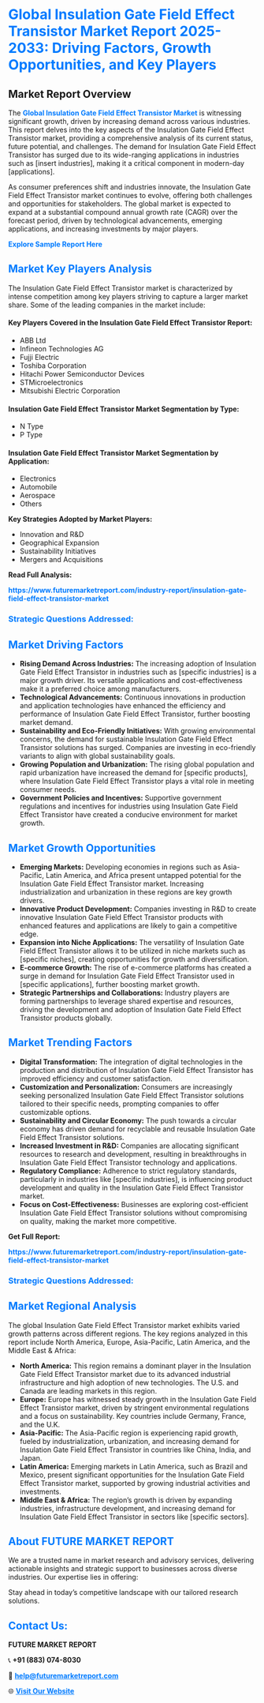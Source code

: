 <h1 style="color: #007BFF;">Global Insulation Gate Field Effect Transistor Market Report 2025-2033: Driving Factors, Growth Opportunities, and Key Players</h1>

<section id="overview">
<h2>Market Report Overview</h2>
<p>The <a href="https://www.futuremarketreport.com/industry-report/insulation-gate-field-effect-transistor-market" style="color: #007BFF; text-decoration: none;"><strong>Global Insulation Gate Field Effect Transistor Market</strong></a> is witnessing significant growth, driven by increasing demand across various industries. This report delves into the key aspects of the Insulation Gate Field Effect Transistor market, providing a comprehensive analysis of its current status, future potential, and challenges. The demand for Insulation Gate Field Effect Transistor has surged due to its wide-ranging applications in industries such as [insert industries], making it a critical component in modern-day [applications].</p>
<p>As consumer preferences shift and industries innovate, the Insulation Gate Field Effect Transistor market continues to evolve, offering both challenges and opportunities for stakeholders. The global market is expected to expand at a substantial compound annual growth rate (CAGR) over the forecast period, driven by technological advancements, emerging applications, and increasing investments by major players.</p>
</section>

<section id="overview">
<p><a href="https://www.futuremarketreport.com/request-sample/reportId=76254" style="color: #007BFF; text-decoration: none;"><strong>Explore Sample Report Here</strong></a></p>
</section>

<section id="key-players">
<h2 style="color: #007BFF;">Market Key Players Analysis</h2>
<p>The Insulation Gate Field Effect Transistor market is characterized by intense competition among key players striving to capture a larger market share. Some of the leading companies in the market include:</p>
<h4>Key Players Covered in the Insulation Gate Field Effect Transistor Report:</h4>
<ul><li>ABB Ltd</li><li>Infineon Technologies AG</li><li>Fujji Electric</li><li>Toshiba Corporation</li><li>Hitachi Power Semiconductor Devices</li><li>STMicroelectronics</li><li>Mitsubishi Electric Corporation</li></ul>
<h4>Insulation Gate Field Effect Transistor Market Segmentation by Type:</h4>
<ul><li>N Type</li><li>P Type</li></ul>

<h4>Insulation Gate Field Effect Transistor Market Segmentation by Application:</h4>
<ul><li>Electronics</li><li>Automobile</li><li>Aerospace</li><li>Others</li></ul>
<p><strong>Key Strategies Adopted by Market Players:</strong></p>
<ul>
<li>Innovation and R&D</li>
<li>Geographical Expansion</li>
<li>Sustainability Initiatives</li>
<li>Mergers and Acquisitions</li>
</ul>
</section>

<section>
<p><strong>Read Full Analysis: </strong></p><a href="https://www.futuremarketreport.com/industry-report/insulation-gate-field-effect-transistor-market" style="color: #007BFF; text-decoration: none;"><strong>https://www.futuremarketreport.com/industry-report/insulation-gate-field-effect-transistor-market</strong></a>
<h3 style="color: #007BFF;">Strategic Questions Addressed:</h3>
</section>

<section id="driving-factors">
<h2 style="color: #007BFF;">Market Driving Factors</h2>
<ul>
<li><strong>Rising Demand Across Industries:</strong> The increasing adoption of Insulation Gate Field Effect Transistor in industries such as [specific industries] is a major growth driver. Its versatile applications and cost-effectiveness make it a preferred choice among manufacturers.</li>
<li><strong>Technological Advancements:</strong> Continuous innovations in production and application technologies have enhanced the efficiency and performance of Insulation Gate Field Effect Transistor, further boosting market demand.</li>
<li><strong>Sustainability and Eco-Friendly Initiatives:</strong> With growing environmental concerns, the demand for sustainable Insulation Gate Field Effect Transistor solutions has surged. Companies are investing in eco-friendly variants to align with global sustainability goals.</li>
<li><strong>Growing Population and Urbanization:</strong> The rising global population and rapid urbanization have increased the demand for [specific products], where Insulation Gate Field Effect Transistor plays a vital role in meeting consumer needs.</li>
<li><strong>Government Policies and Incentives:</strong> Supportive government regulations and incentives for industries using Insulation Gate Field Effect Transistor have created a conducive environment for market growth.</li>
</ul>
</section>

<section id="growth-opportunities">
<h2 style="color: #007BFF;">Market Growth Opportunities</h2>
<ul>
<li><strong>Emerging Markets:</strong> Developing economies in regions such as Asia-Pacific, Latin America, and Africa present untapped potential for the Insulation Gate Field Effect Transistor market. Increasing industrialization and urbanization in these regions are key growth drivers.</li>
<li><strong>Innovative Product Development:</strong> Companies investing in R&D to create innovative Insulation Gate Field Effect Transistor products with enhanced features and applications are likely to gain a competitive edge.</li>
<li><strong>Expansion into Niche Applications:</strong> The versatility of Insulation Gate Field Effect Transistor allows it to be utilized in niche markets such as [specific niches], creating opportunities for growth and diversification.</li>
<li><strong>E-commerce Growth:</strong> The rise of e-commerce platforms has created a surge in demand for Insulation Gate Field Effect Transistor used in [specific applications], further boosting market growth.</li>
<li><strong>Strategic Partnerships and Collaborations:</strong> Industry players are forming partnerships to leverage shared expertise and resources, driving the development and adoption of Insulation Gate Field Effect Transistor products globally.</li>
</ul>
</section>

<section id="trending-factors">
<h2 style="color: #007BFF;">Market Trending Factors</h2>
<ul>
<li><strong>Digital Transformation:</strong> The integration of digital technologies in the production and distribution of Insulation Gate Field Effect Transistor has improved efficiency and customer satisfaction.</li>
<li><strong>Customization and Personalization:</strong> Consumers are increasingly seeking personalized Insulation Gate Field Effect Transistor solutions tailored to their specific needs, prompting companies to offer customizable options.</li>
<li><strong>Sustainability and Circular Economy:</strong> The push towards a circular economy has driven demand for recyclable and reusable Insulation Gate Field Effect Transistor solutions.</li>
<li><strong>Increased Investment in R&D:</strong> Companies are allocating significant resources to research and development, resulting in breakthroughs in Insulation Gate Field Effect Transistor technology and applications.</li>
<li><strong>Regulatory Compliance:</strong> Adherence to strict regulatory standards, particularly in industries like [specific industries], is influencing product development and quality in the Insulation Gate Field Effect Transistor market.</li>
<li><strong>Focus on Cost-Effectiveness:</strong> Businesses are exploring cost-efficient Insulation Gate Field Effect Transistor solutions without compromising on quality, making the market more competitive.</li>
</ul>
</section>

<section>
<p><strong>Get Full Report: </strong></p><a href="https://www.futuremarketreport.com/industry-report/insulation-gate-field-effect-transistor-market" style="color: #007BFF; text-decoration: none;"><strong>https://www.futuremarketreport.com/industry-report/insulation-gate-field-effect-transistor-market</strong></a>
<h3 style="color: #007BFF;">Strategic Questions Addressed:</h3>
</section>


<section id="regional-analysis">
<h2 style="color: #007BFF;">Market Regional Analysis</h2>
<p>The global Insulation Gate Field Effect Transistor market exhibits varied growth patterns across different regions. The key regions analyzed in this report include North America, Europe, Asia-Pacific, Latin America, and the Middle East & Africa:</p>
<ul>
<li><strong>North America:</strong> This region remains a dominant player in the Insulation Gate Field Effect Transistor market due to its advanced industrial infrastructure and high adoption of new technologies. The U.S. and Canada are leading markets in this region.</li>
<li><strong>Europe:</strong> Europe has witnessed steady growth in the Insulation Gate Field Effect Transistor market, driven by stringent environmental regulations and a focus on sustainability. Key countries include Germany, France, and the U.K.</li>
<li><strong>Asia-Pacific:</strong> The Asia-Pacific region is experiencing rapid growth, fueled by industrialization, urbanization, and increasing demand for Insulation Gate Field Effect Transistor in countries like China, India, and Japan.</li>
<li><strong>Latin America:</strong> Emerging markets in Latin America, such as Brazil and Mexico, present significant opportunities for the Insulation Gate Field Effect Transistor market, supported by growing industrial activities and investments.</li>
<li><strong>Middle East & Africa:</strong> The region’s growth is driven by expanding industries, infrastructure development, and increasing demand for Insulation Gate Field Effect Transistor in sectors like [specific sectors].</li>
</ul>
</section>

<footer>
<h2 style="color: #007BFF;">About FUTURE MARKET REPORT</h2>
<p>We are a trusted name in market research and advisory services, delivering actionable insights and strategic support to businesses across diverse industries. Our expertise lies in offering:</p>

<p>Stay ahead in today’s competitive landscape with our tailored research solutions.</p>

<h2 style="color: #007BFF;">Contact Us:</h2>
<p><strong>FUTURE MARKET REPORT</strong></p>
<p>📞 <strong>+91 (883) 074-8030</strong></p>
<p>📧 <strong><a href="mailto:help@futuremarketreport.com" style="color: #007BFF;">help@futuremarketreport.com</a></strong></p>
<p>🌐 <strong><a href="https://www.futuremarketreport.com/" style="color: #007BFF;">Visit Our Website</a></strong></p>
</footer>